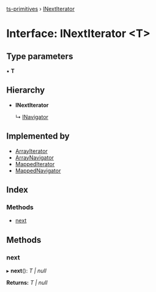 [ts-primitives](../README.md) › [INextIterator](inextiterator.md)

# Interface: INextIterator <**T**>

## Type parameters

▪ **T**

## Hierarchy

* **INextIterator**

  ↳ [INavigator](inavigator.md)

## Implemented by

* [ArrayIterator](../classes/arrayiterator.md)
* [ArrayNavigator](../classes/arraynavigator.md)
* [MappedIterator](../classes/mappediterator.md)
* [MappedNavigator](../classes/mappednavigator.md)

## Index

### Methods

* [next](inextiterator.md#next)

## Methods

###  next

▸ **next**(): *T | null*

**Returns:** *T | null*
